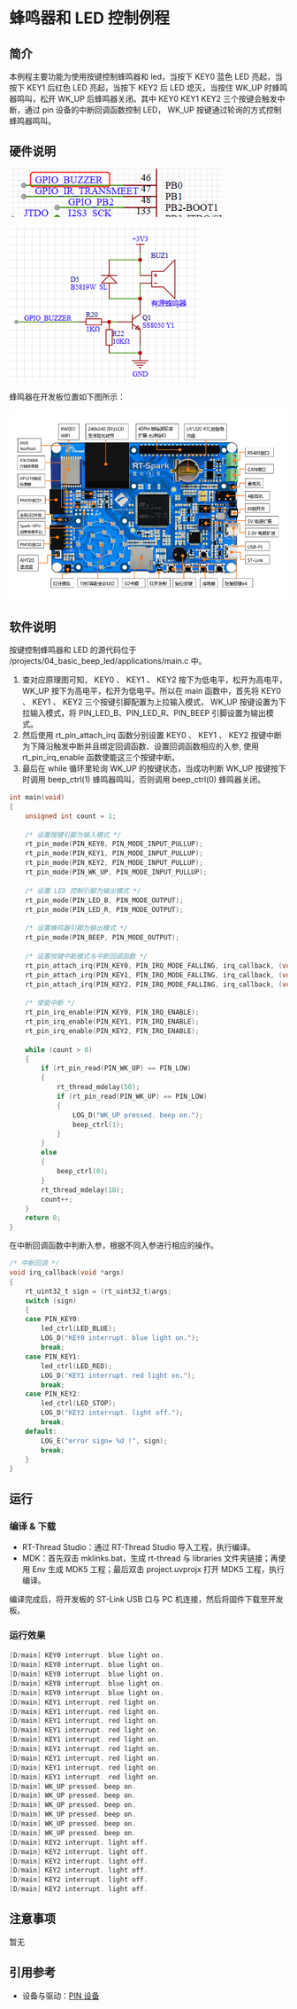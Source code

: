 # 蜂鸣器和 LED 控制例程

## 简介

本例程主要功能为使用按键控制蜂鸣器和 led，当按下 KEY0 蓝色 LED 亮起，当按下 KEY1 后红色 LED 亮起，当按下 KEY2 后 LED 熄灭，当按住 WK_UP 时蜂鸣器鸣叫，松开 WK_UP 后蜂鸣器关闭。其中 KEY0 KEY1 KEY2 三个按键会触发中断，通过 pin 设备的中断回调函数控制 LED， WK_UP 按键通过轮询的方式控制蜂鸣器鸣叫。

## 硬件说明

![蜂鸣器连接单片机引脚](figures/beep_pin.png)

![蜂鸣器电路原理图](figures/beep_circurt.png)

蜂鸣器在开发板位置如下图所示：

![蜂鸣器位置](figures/board.png)

## 软件说明

按键控制蜂鸣器和 LED 的源代码位于 /projects/04_basic_beep_led/applications/main.c 中。

1. 查对应原理图可知， KEY0 、 KEY1 、 KEY2 按下为低电平，松开为高电平， WK_UP 按下为高电平，松开为低电平。所以在 main 函数中，首先将 KEY0 、 KEY1 、 KEY2 三个按键引脚配置为上拉输入模式， WK_UP 按键设置为下拉输入模式，将 PIN_LED_B、PIN_LED_R、PIN_BEEP 引脚设置为输出模式。
2. 然后使用 rt_pin_attach_irq 函数分别设置 KEY0 、 KEY1 、 KEY2 按键中断为下降沿触发中断并且绑定回调函数、设置回调函数相应的入参, 使用 rt_pin_irq_enable 函数使能这三个按键中断。
3. 最后在 while 循环里轮询 WK_UP 的按键状态，当成功判断 WK_UP 按键按下时调用 beep_ctrl(1) 蜂鸣器鸣叫，否则调用 beep_ctrl(0) 蜂鸣器关闭。

```c
int main(void)
{
    unsigned int count = 1;

    /* 设置按键引脚为输入模式 */
    rt_pin_mode(PIN_KEY0, PIN_MODE_INPUT_PULLUP);
    rt_pin_mode(PIN_KEY1, PIN_MODE_INPUT_PULLUP);
    rt_pin_mode(PIN_KEY2, PIN_MODE_INPUT_PULLUP);
    rt_pin_mode(PIN_WK_UP, PIN_MODE_INPUT_PULLUP);

    /* 设置 LED 控制引脚为输出模式 */
    rt_pin_mode(PIN_LED_B, PIN_MODE_OUTPUT);
    rt_pin_mode(PIN_LED_R, PIN_MODE_OUTPUT);

    /* 设置蜂鸣器引脚为输出模式 */
    rt_pin_mode(PIN_BEEP, PIN_MODE_OUTPUT);

    /* 设置按键中断模式与中断回调函数 */
    rt_pin_attach_irq(PIN_KEY0, PIN_IRQ_MODE_FALLING, irq_callback, (void *)PIN_KEY0);
    rt_pin_attach_irq(PIN_KEY1, PIN_IRQ_MODE_FALLING, irq_callback, (void *)PIN_KEY1);
    rt_pin_attach_irq(PIN_KEY2, PIN_IRQ_MODE_FALLING, irq_callback, (void *)PIN_KEY2);

    /* 使能中断 */
    rt_pin_irq_enable(PIN_KEY0, PIN_IRQ_ENABLE);
    rt_pin_irq_enable(PIN_KEY1, PIN_IRQ_ENABLE);
    rt_pin_irq_enable(PIN_KEY2, PIN_IRQ_ENABLE);

    while (count > 0)
    {
        if (rt_pin_read(PIN_WK_UP) == PIN_LOW)
        {
            rt_thread_mdelay(50);
            if (rt_pin_read(PIN_WK_UP) == PIN_LOW)
            {
                LOG_D("WK_UP pressed. beep on.");
                beep_ctrl(1);
            }
        }
        else
        {
            beep_ctrl(0);
        }
        rt_thread_mdelay(10);
        count++;
    }
    return 0;
}
```

在中断回调函数中判断入参，根据不同入参进行相应的操作。

```c
/* 中断回调 */
void irq_callback(void *args)
{
    rt_uint32_t sign = (rt_uint32_t)args;
    switch (sign)
    {
    case PIN_KEY0:
        led_ctrl(LED_BLUE);
        LOG_D("KEY0 interrupt. blue light on.");
        break;
    case PIN_KEY1:
        led_ctrl(LED_RED);
        LOG_D("KEY1 interrupt. red light on.");
        break;
    case PIN_KEY2:
        led_ctrl(LED_STOP);
        LOG_D("KEY2 interrupt. light off.");
        break;
    default:
        LOG_E("error sign= %d !", sign);
        break;
    }
}
```
## 运行

### 编译 & 下载

- RT-Thread Studio：通过 RT-Thread Studio 导入工程，执行编译。
- MDK：首先双击 mklinks.bat，生成 rt-thread 与 libraries 文件夹链接；再使用 Env 生成 MDK5 工程；最后双击 project.uvprojx 打开 MDK5 工程，执行编译。

编译完成后，将开发板的 ST-Link USB 口与 PC 机连接，然后将固件下载至开发板。

### 运行效果

```c
[D/main] KEY0 interrupt. blue light on.
[D/main] KEY0 interrupt. blue light on.
[D/main] KEY0 interrupt. blue light on.
[D/main] KEY0 interrupt. blue light on.
[D/main] KEY0 interrupt. blue light on.
[D/main] KEY1 interrupt. red light on.
[D/main] KEY1 interrupt. red light on.
[D/main] KEY1 interrupt. red light on.
[D/main] KEY1 interrupt. red light on.
[D/main] KEY1 interrupt. red light on.
[D/main] KEY1 interrupt. red light on.
[D/main] KEY1 interrupt. red light on.
[D/main] KEY1 interrupt. red light on.
[D/main] KEY1 interrupt. red light on.
[D/main] WK_UP pressed. beep on.
[D/main] WK_UP pressed. beep on.
[D/main] WK_UP pressed. beep on.
[D/main] WK_UP pressed. beep on.
[D/main] WK_UP pressed. beep on.
[D/main] WK_UP pressed. beep on.
[D/main] KEY2 interrupt. light off.
[D/main] KEY2 interrupt. light off.
[D/main] KEY2 interrupt. light off.
[D/main] KEY2 interrupt. light off.
[D/main] KEY2 interrupt. light off.
[D/main] KEY2 interrupt. light off.

```
## 注意事项

暂无

## 引用参考

- 设备与驱动：[PIN 设备](https://www.rt-thread.org/document/site/#/rt-thread-version/rt-thread-standard/programming-manual/device/pin/pin)

